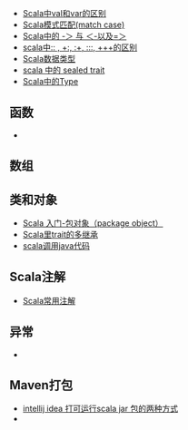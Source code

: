 - [Scala中val和var的区别](https://blog.csdn.net/s646575997/article/details/51264115)
- [Scala模式匹配(match case)](https://blog.csdn.net/u012361112/article/details/90690275)
- [Scala中的 -＞ 与 ＜-以及=＞](https://blog.csdn.net/someInNeed/article/details/90047624)
- [scala中:: , +:, :+, :::, +++的区别](https://blog.csdn.net/liu136313/article/details/79012626)
- [Scala数据类型](https://blog.csdn.net/s294878304/article/details/99977775)
- [scala 中的 sealed trait](https://blog.csdn.net/klcola/article/details/99182444)
- [Scala中的Type](https://www.dazhuanlan.com/justin322703/topics/1515987)

## 函数

- 

## 数组

## 类和对象

- [Scala 入门-包对象（package object）](https://www.shangmayuan.com/a/dcccf7e0d033436580dd6b09.html)
- [Scala里trait的多继承](https://blog.csdn.net/weixin_42756361/article/details/92000161)
- [scala调用java代码](https://blog.csdn.net/jediael_lu/article/details/76828520)

## Scala注解

- [Scala常用注解](https://blog.csdn.net/lingeio/article/details/98282745)

## 异常

- 

## Maven打包

- [intellij idea 打可运行scala jar 包的两种方式](https://blog.csdn.net/themanofcoding/article/details/80879275)
- 